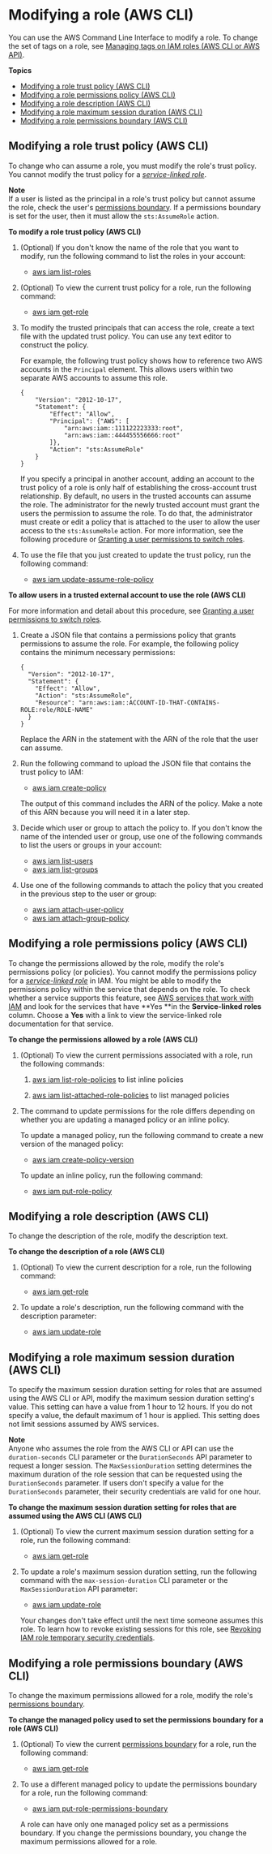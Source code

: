 # Modifying a role \(AWS CLI\)<a name="roles-managingrole-editing-cli"></a>

You can use the AWS Command Line Interface to modify a role\. To change the set of tags on a role, see [Managing tags on IAM roles \(AWS CLI or AWS API\)](id_tags_roles.md#id_tags_roles_procs-cli-api)\.

**Topics**
+ [Modifying a role trust policy \(AWS CLI\)](#roles-managingrole_edit-trust-policy-cli)
+ [Modifying a role permissions policy \(AWS CLI\)](#roles-modify_permissions-policy-cli)
+ [Modifying a role description \(AWS CLI\)](#roles-modify_description-cli)
+ [Modifying a role maximum session duration \(AWS CLI\)](#roles-modify_max-session-duration-cli)
+ [Modifying a role permissions boundary \(AWS CLI\)](#roles-modify_permissions-boundary-cli)

## Modifying a role trust policy \(AWS CLI\)<a name="roles-managingrole_edit-trust-policy-cli"></a>

To change who can assume a role, you must modify the role's trust policy\. You cannot modify the trust policy for a *[service\-linked role](id_roles_terms-and-concepts.md#iam-term-service-linked-role)*\.

**Note**  
If a user is listed as the principal in a role's trust policy but cannot assume the role, check the user's [permissions boundary](access_policies_boundaries.md)\. If a permissions boundary is set for the user, then it must allow the `sts:AssumeRole` action\.

**To modify a role trust policy \(AWS CLI\)**

1. \(Optional\) If you don't know the name of the role that you want to modify, run the following command to list the roles in your account:
   + [aws iam list\-roles](https://docs.aws.amazon.com/cli/latest/reference/iam/list-roles.html)

1. \(Optional\) To view the current trust policy for a role, run the following command:
   + [aws iam get\-role](https://docs.aws.amazon.com/cli/latest/reference/iam/get-role.html)

1. To modify the trusted principals that can access the role, create a text file with the updated trust policy\. You can use any text editor to construct the policy\.

   For example, the following trust policy shows how to reference two AWS accounts in the `Principal` element\. This allows users within two separate AWS accounts to assume this role\.

   ```
   {
       "Version": "2012-10-17",
       "Statement": {
           "Effect": "Allow",
           "Principal": {"AWS": [
               "arn:aws:iam::111122223333:root",
               "arn:aws:iam::444455556666:root"
           ]},
           "Action": "sts:AssumeRole"
       }
   }
   ```

   If you specify a principal in another account, adding an account to the trust policy of a role is only half of establishing the cross\-account trust relationship\. By default, no users in the trusted accounts can assume the role\. The administrator for the newly trusted account must grant the users the permission to assume the role\. To do that, the administrator must create or edit a policy that is attached to the user to allow the user access to the `sts:AssumeRole` action\. For more information, see the following procedure or [Granting a user permissions to switch roles](id_roles_use_permissions-to-switch.md)\.

1. To use the file that you just created to update the trust policy, run the following command:
   + [aws iam update\-assume\-role\-policy](https://docs.aws.amazon.com/cli/latest/reference/iam/update-assume-role-policy.html)

**To allow users in a trusted external account to use the role \(AWS CLI\)**

For more information and detail about this procedure, see [Granting a user permissions to switch roles](id_roles_use_permissions-to-switch.md)\.

1. Create a JSON file that contains a permissions policy that grants permissions to assume the role\. For example, the following policy contains the minimum necessary permissions:

   ```
   {
     "Version": "2012-10-17",
     "Statement": {
       "Effect": "Allow",
       "Action": "sts:AssumeRole",
       "Resource": "arn:aws:iam::ACCOUNT-ID-THAT-CONTAINS-ROLE:role/ROLE-NAME"
     }
   }
   ```

   Replace the ARN in the statement with the ARN of the role that the user can assume\.

1. Run the following command to upload the JSON file that contains the trust policy to IAM:
   + [aws iam create\-policy](https://docs.aws.amazon.com/cli/latest/reference/iam/create-policy.html)

   The output of this command includes the ARN of the policy\. Make a note of this ARN because you will need it in a later step\. 

1. Decide which user or group to attach the policy to\. If you don't know the name of the intended user or group, use one of the following commands to list the users or groups in your account:
   + [aws iam list\-users](https://docs.aws.amazon.com/cli/latest/reference/iam/list-users.html)
   + [aws iam list\-groups](https://docs.aws.amazon.com/cli/latest/reference/iam/list-groups.html)

1. Use one of the following commands to attach the policy that you created in the previous step to the user or group:
   + [aws iam attach\-user\-policy](https://docs.aws.amazon.com/cli/latest/reference/iam/attach-user-policy.html)
   + [aws iam attach\-group\-policy](https://docs.aws.amazon.com/cli/latest/reference/iam/attach-group-policy.html)

## Modifying a role permissions policy \(AWS CLI\)<a name="roles-modify_permissions-policy-cli"></a>

To change the permissions allowed by the role, modify the role's permissions policy \(or policies\)\. You cannot modify the permissions policy for a *[service\-linked role](id_roles_terms-and-concepts.md#iam-term-service-linked-role)* in IAM\. You might be able to modify the permissions policy within the service that depends on the role\. To check whether a service supports this feature, see [AWS services that work with IAM](reference_aws-services-that-work-with-iam.md) and look for the services that have **Yes **in the **Service\-linked roles** column\. Choose a **Yes** with a link to view the service\-linked role documentation for that service\.

**To change the permissions allowed by a role \(AWS CLI\)**

1. \(Optional\) To view the current permissions associated with a role, run the following commands:

   1. [aws iam list\-role\-policies](https://docs.aws.amazon.com/cli/latest/reference/iam/list-role-policies.html) to list inline policies

   1. [aws iam list\-attached\-role\-policies](https://docs.aws.amazon.com/cli/latest/reference/iam/list-attached-role-policies.html) to list managed policies

1. The command to update permissions for the role differs depending on whether you are updating a managed policy or an inline policy\.

   To update a managed policy, run the following command to create a new version of the managed policy:
   + [aws iam create\-policy\-version](https://docs.aws.amazon.com/cli/latest/reference/iam/create-policy-version.html)

   To update an inline policy, run the following command:
   + [aws iam put\-role\-policy](https://docs.aws.amazon.com/cli/latest/reference/iam/put-role-policy.html)

## Modifying a role description \(AWS CLI\)<a name="roles-modify_description-cli"></a>

To change the description of the role, modify the description text\.

**To change the description of a role \(AWS CLI\)**

1. \(Optional\) To view the current description for a role, run the following command:
   + [aws iam get\-role](https://docs.aws.amazon.com/cli/latest/reference/iam/get-role.html)

1. To update a role's description, run the following command with the description parameter:
   + [aws iam update\-role](https://docs.aws.amazon.com/cli/latest/reference/iam/update-role.html)

## Modifying a role maximum session duration \(AWS CLI\)<a name="roles-modify_max-session-duration-cli"></a>

To specify the maximum session duration setting for roles that are assumed using the AWS CLI or API, modify the maximum session duration setting's value\. This setting can have a value from 1 hour to 12 hours\. If you do not specify a value, the default maximum of 1 hour is applied\. This setting does not limit sessions assumed by AWS services\.

**Note**  
Anyone who assumes the role from the AWS CLI or API can use the `duration-seconds` CLI parameter or the `DurationSeconds` API parameter to request a longer session\. The `MaxSessionDuration` setting determines the maximum duration of the role session that can be requested using the `DurationSeconds` parameter\. If users don't specify a value for the `DurationSeconds` parameter, their security credentials are valid for one hour\.

**To change the maximum session duration setting for roles that are assumed using the AWS CLI \(AWS CLI\)**

1. \(Optional\) To view the current maximum session duration setting for a role, run the following command:
   + [aws iam get\-role](https://docs.aws.amazon.com/cli/latest/reference/iam/get-role.html)

1. To update a role's maximum session duration setting, run the following command with the `max-session-duration` CLI parameter or the `MaxSessionDuration` API parameter:
   + [aws iam update\-role](https://docs.aws.amazon.com/cli/latest/reference/iam/update-role.html)

   Your changes don't take effect until the next time someone assumes this role\. To learn how to revoke existing sessions for this role, see [Revoking IAM role temporary security credentials](id_roles_use_revoke-sessions.md)\.

## Modifying a role permissions boundary \(AWS CLI\)<a name="roles-modify_permissions-boundary-cli"></a>

To change the maximum permissions allowed for a role, modify the role's [permissions boundary](access_policies_boundaries.md)\.

**To change the managed policy used to set the permissions boundary for a role \(AWS CLI\)**

1. \(Optional\) To view the current [permissions boundary](access_policies_boundaries.md) for a role, run the following command: 
   + [aws iam get\-role](https://docs.aws.amazon.com/cli/latest/reference/iam/get-role.html)

1. To use a different managed policy to update the permissions boundary for a role, run the following command: 
   + [aws iam put\-role\-permissions\-boundary](https://docs.aws.amazon.com/cli/latest/reference/iam/put-role-permissions-boundary.html)

   A role can have only one managed policy set as a permissions boundary\. If you change the permissions boundary, you change the maximum permissions allowed for a role\.